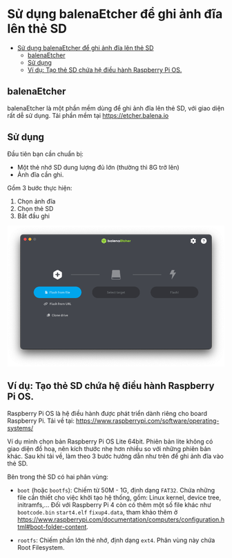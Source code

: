 # Sử dụng balenaEtcher để ghi ảnh đĩa lên thẻ SD

- [Sử dụng balenaEtcher để ghi ảnh đĩa lên thẻ SD](#sử-dụng-balenaetcher-để-ghi-ảnh-đĩa-lên-thẻ-sd)
	- [balenaEtcher](#balenaetcher)
	- [Sử dụng](#sử-dụng)
	- [Ví dụ: Tạo thẻ SD chứa hệ điều hành Raspberry Pi OS.](#ví-dụ-tạo-thẻ-sd-chứa-hệ-điều-hành-raspberry-pi-os)

## balenaEtcher

balenaEtcher là một phần mềm dùng để ghi ảnh đĩa lên thẻ SD, với giao diện rất dễ sử dụng. Tải phần mềm tại https://etcher.balena.io

## Sử dụng

Đầu tiên bạn cần chuẩn bị:

- Một thẻ nhớ SD dung lượng đủ lớn (thường thì 8G trở lên)
- Ảnh đĩa cần ghi.
  
Gồm 3 bước thực hiện:

1. Chọn ảnh đĩa
2. Chọn thẻ SD
3. Bắt đầu ghi

![alt text](<Screenshot 2025-04-19 at 22.19.06.png>)

## Ví dụ: Tạo thẻ SD chứa hệ điều hành Raspberry Pi OS.

Raspberry Pi OS là hệ điều hành được phát triển dành riêng cho board Raspberry Pi. Tải về tại: https://www.raspberrypi.com/software/operating-systems/

Ví dụ mình chọn bản Raspberry Pi OS Lite 64bit. Phiên bản lite không có giao diện đồ hoạ, nên kích thước nhẹ hơn nhiều so với những phiên bản khác. Sau khi tải về, làm theo 3 bước hướng dẫn như trên để ghi ảnh đĩa vào thẻ SD.

Bên trong thẻ SD có hai phân vùng:

- `boot` (hoặc `bootfs`): Chiếm từ 50M - 1G, định dạng `FAT32`. Chứa những file cần thiết cho việc khởi tạo hệ thống, gồm: Linux kernel, device tree, initramfs,... Đối với Raspberry Pi 4 còn có thêm một số file khác như `bootcode.bin` `start4.elf` `fixup4.data`, tham khảo thêm ở https://www.raspberrypi.com/documentation/computers/configuration.html#boot-folder-content.

- `rootfs`: Chiếm phần lớn thẻ nhớ, định dạng `ext4`. Phân vùng này chứa Root Filesystem.